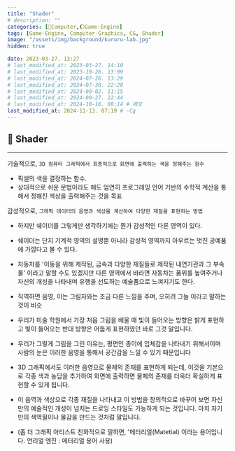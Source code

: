```yaml
---
title: "Shader"
# description: ""
categories: [💫Computer,🌔Game-Engine]
tags: [Game-Engine, Computer-Graphics, CG, Shader]
image: "/assets/img/background/kururu-lab.jpg"
hidden: true

date: 2023-03-27. 13:27
# last_modified_at: 2023-03-27. 14:10
# last_modified_at: 2023-10-26. 13:09
# last_modified_at: 2024-07-26. 13:29
# last_modified_at: 2024-07-30. 22:20
# last_modified_at: 2024-09-02. 11:15
# last_modified_at: 2024-09-27. 22:44
# last_modified_at: 2024-10-16. 08:14 # 메모
last_modified_at: 2024-11-13. 07:19 # -Cg
---
```


## 💫 Shader

---

기술적으로, `3D 컴퓨터 그래픽에서 최종적으로 화면에 출력하는 색을 정해주는 함수`  

- 픽셀의 색을 결정하는 함수.
- 상대적으로 쉬운 문법이라도 해도 엄연히 프로그래밍 언어 기반의 수학적 계산을 통해서 정해진 색상을 출력해주는 것을 목표

감성적으로, `그래픽 데이터의 음영과 색상을 계산하여 다양한 재질을 표현하는 방법`  

- 하지만 쉐이더를 그렇게만 생각하기에는 뭔가 감성적인 다른 영역이 있다.
- 쉐이더는 단지 기계적 영역의 설명뿐 아니라 감성적 영역까지 아우르는 멋진 공예품에 가깝다고 볼 수 있다.

- 자동차를 '이동을 위해 제작된, 금속과 다양한 재질들로 제작된 내연기관과 그 부속물' 이라고 말할 수도 있겠지만 다른 영역에서 바라면 자동차는 품위를 높여주거나 자신의 개성을 나타내며 유행을 선도하는 예술품으로 느껴지기도 한다.  

- 직역하면 음영, 이는 그림자와는 조금 다른 느낌을 주며, 오히려 그늘 이라고 말하는 것이 비슷
- 우리가 미술 학원에서 가장 처음 그림을 배울 때 빛이 들어오는 방향은 밝게 표현하고 빛이 들어오는 반대 방향은 어둡게 표현하였던 바로 그것 말입니다.
- 우리가 그렇게 그림을 그린 이유는, 평면인 종이에 입체감을 나타내기 위해서이며 사람의 눈은 이러한 음영을 통해서 공간감을 느낄 수 있기 때문입니다

- 3D 그래픽에서도 이러한 음영으로 물체의 존재를 표현하게 되는데, 이것을 기본으로 각종 색과 농담을 추가하여 화면에 출력하면 물체의 존재를 더욱더 확실하게 표현할 수 있게 됩니다.
- 이 음역과 색상으로 각종 재질을 나타내고 이 방법을 창의적으로 바꾸어 보면 자신만의 예술적인 개성이 넘치는 드로잉 스타일도 가능하게 되는 것입니다. 마치 자기만의 색역필이나 물감을 만드는 것처럼 말입니다.
- (좀 더 그래픽 아티스트 친화적으로 말하면, '메터리얼(Matetial) 이라는 용어입니다. 언리얼 엔진 : 메터리얼 용어 사용)
